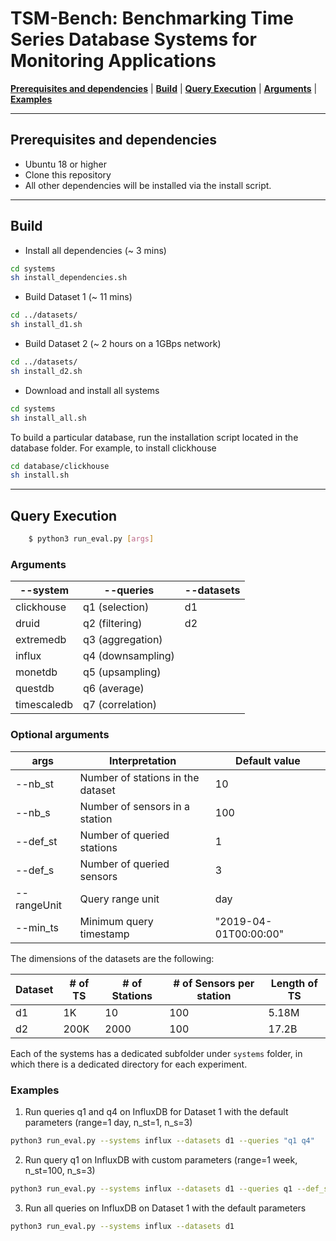 # TSM-Bench: Benchmarking Time Series Database Systems for Monitoring Applications


[**Prerequisites and dependencies**](#prerequisites) | [**Build**](#build) | [**Query Execution**](#Query-Execution) | [**Arguments**](#arguments) | [**Examples**](#examples)

___
## Prerequisites and dependencies

- Ubuntu 18 or higher
- Clone this repository
- All other dependencies will be installed via the install script.

___
## Build

- Install all dependencies (~ 3 mins)

```bash
cd systems
sh install_dependencies.sh
```

- Build Dataset 1 (~ 11 mins)

```bash
cd ../datasets/
sh install_d1.sh
```

- Build Dataset 2 (~ 2 hours on a 1GBps network)

```bash
cd ../datasets/
sh install_d2.sh
```


- Download and install all systems

```bash
cd systems
sh install_all.sh
```

To build a particular database, run the installation script located in the database folder. For example, to install clickhouse

```bash
cd database/clickhouse
sh install.sh
```



___
## Query Execution


```bash
	$ python3 run_eval.py [args]
```

### Arguments 
| --system | --queries | --datasets |
| ------ | ------ | ------ |
| clickhouse | q1 (selection) | d1 |
| druid | q2 (filtering) | d2 |
| extremedb | q3 (aggregation) |  |
| influx | q4 (downsampling) |  |
| monetdb | q5 (upsampling) |  |
| questdb | q6 (average) | |
| timescaledb | q7 (correlation) | |


### Optional arguments

 | args  |  Interpretation | Default value | 
 | --------    | ------- | ------- | 
 | --nb_st   |  Number of stations in the dataset | 10
 | --nb_s   |  Number of sensors in a station | 100
 | --def_st   |   Number of queried stations | 1
 | --def_s   |   Number of queried sensors | 3
 | --rangeUnit   |  Query range unit | day
 | --min_ts   |   Minimum query timestamp | "2019-04-01T00:00:00" | --max_ts   |   Maximum query timestamp | "2019-04-30T00:00:00"


The dimensions of the datasets are the following:

| Dataset | # of TS | # of Stations | # of Sensors per station | Length of TS | 
| ------ | ------ | ------ | ------ | ------ |
| d1 | 1K | 10 | 100 | 5.18M |
| d2 | 200K | 2000 | 100 | 17.2B |


Each of the systems has a dedicated subfolder under `systems` folder, in which there is a dedicated directory for each experiment. 

### Examples

1. Run queries q1 and q4 on InfluxDB for Dataset 1 with the default parameters (range=1 day, n_st=1, n_s=3)
 
```bash 
python3 run_eval.py --systems influx --datasets d1 --queries "q1 q4"
```

2. Run query q1 on InfluxDB with custom parameters (range=1 week, n_st=100, n_s=3)
 
```bash 
python3 run_eval.py --systems influx --datasets d1 --queries q1 --def_st 100 --def_s 3 --range 1 --rangeUnit day
```

3. Run all queries on InfluxDB on Dataset 1 with the default parameters
 
```bash 
python3 run_eval.py --systems influx --datasets d1
```


